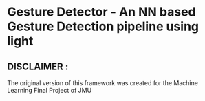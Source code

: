 # Gesture Detector - An NN based Gesture Detection pipeline using light

## DISCLAIMER :
The original version of this framework was created for the Machine Learning Final Project of JMU 


[//]: # (### Installation)

[//]: # (Install using:)

[//]: # ( ```bash)

[//]: # (   pip install git+https://github.com/Algoritmi99/light.git)

[//]: # (   ```)
